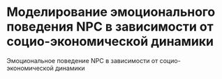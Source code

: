 # Моделирование эмоционального поведения NPC в зависимости от социо-экономической динамики
Эмоциональное поведение NPC в зависимости от социо-экономической динамики
